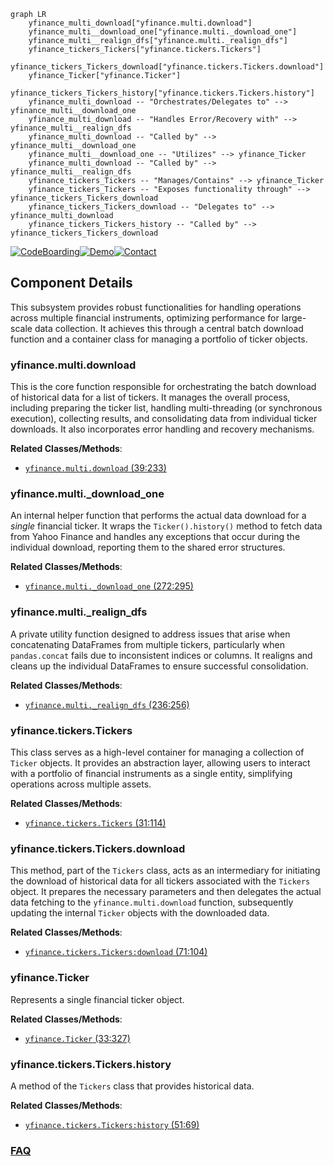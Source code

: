 ```mermaid
graph LR
    yfinance_multi_download["yfinance.multi.download"]
    yfinance_multi__download_one["yfinance.multi._download_one"]
    yfinance_multi__realign_dfs["yfinance.multi._realign_dfs"]
    yfinance_tickers_Tickers["yfinance.tickers.Tickers"]
    yfinance_tickers_Tickers_download["yfinance.tickers.Tickers.download"]
    yfinance_Ticker["yfinance.Ticker"]
    yfinance_tickers_Tickers_history["yfinance.tickers.Tickers.history"]
    yfinance_multi_download -- "Orchestrates/Delegates to" --> yfinance_multi__download_one
    yfinance_multi_download -- "Handles Error/Recovery with" --> yfinance_multi__realign_dfs
    yfinance_multi_download -- "Called by" --> yfinance_multi__download_one
    yfinance_multi__download_one -- "Utilizes" --> yfinance_Ticker
    yfinance_multi_download -- "Called by" --> yfinance_multi__realign_dfs
    yfinance_tickers_Tickers -- "Manages/Contains" --> yfinance_Ticker
    yfinance_tickers_Tickers -- "Exposes functionality through" --> yfinance_tickers_Tickers_download
    yfinance_tickers_Tickers_download -- "Delegates to" --> yfinance_multi_download
    yfinance_tickers_Tickers_history -- "Called by" --> yfinance_tickers_Tickers_download
```
[![CodeBoarding](https://img.shields.io/badge/Generated%20by-CodeBoarding-9cf?style=flat-square)](https://github.com/CodeBoarding/GeneratedOnBoardings)[![Demo](https://img.shields.io/badge/Try%20our-Demo-blue?style=flat-square)](https://www.codeboarding.org/demo)[![Contact](https://img.shields.io/badge/Contact%20us%20-%20contact@codeboarding.org-lightgrey?style=flat-square)](mailto:contact@codeboarding.org)

## Component Details

This subsystem provides robust functionalities for handling operations across multiple financial instruments, optimizing performance for large-scale data collection. It achieves this through a central batch download function and a container class for managing a portfolio of ticker objects.

### yfinance.multi.download
This is the core function responsible for orchestrating the batch download of historical data for a list of tickers. It manages the overall process, including preparing the ticker list, handling multi-threading (or synchronous execution), collecting results, and consolidating data from individual ticker downloads. It also incorporates error handling and recovery mechanisms.


**Related Classes/Methods**:

- <a href="https://github.com/ranaroussi/yfinance/blob/master/yfinance/multi.py#L39-L233" target="_blank" rel="noopener noreferrer">`yfinance.multi.download` (39:233)</a>


### yfinance.multi._download_one
An internal helper function that performs the actual data download for a *single* financial ticker. It wraps the `Ticker().history()` method to fetch data from Yahoo Finance and handles any exceptions that occur during the individual download, reporting them to the shared error structures.


**Related Classes/Methods**:

- <a href="https://github.com/ranaroussi/yfinance/blob/master/yfinance/multi.py#L272-L295" target="_blank" rel="noopener noreferrer">`yfinance.multi._download_one` (272:295)</a>


### yfinance.multi._realign_dfs
A private utility function designed to address issues that arise when concatenating DataFrames from multiple tickers, particularly when `pandas.concat` fails due to inconsistent indices or columns. It realigns and cleans up the individual DataFrames to ensure successful consolidation.


**Related Classes/Methods**:

- <a href="https://github.com/ranaroussi/yfinance/blob/master/yfinance/multi.py#L236-L256" target="_blank" rel="noopener noreferrer">`yfinance.multi._realign_dfs` (236:256)</a>


### yfinance.tickers.Tickers
This class serves as a high-level container for managing a collection of `Ticker` objects. It provides an abstraction layer, allowing users to interact with a portfolio of financial instruments as a single entity, simplifying operations across multiple assets.


**Related Classes/Methods**:

- <a href="https://github.com/ranaroussi/yfinance/blob/master/yfinance/tickers.py#L31-L114" target="_blank" rel="noopener noreferrer">`yfinance.tickers.Tickers` (31:114)</a>


### yfinance.tickers.Tickers.download
This method, part of the `Tickers` class, acts as an intermediary for initiating the download of historical data for all tickers associated with the `Tickers` object. It prepares the necessary parameters and then delegates the actual data fetching to the `yfinance.multi.download` function, subsequently updating the internal `Ticker` objects with the downloaded data.


**Related Classes/Methods**:

- <a href="https://github.com/ranaroussi/yfinance/blob/master/yfinance/tickers.py#L71-L104" target="_blank" rel="noopener noreferrer">`yfinance.tickers.Tickers:download` (71:104)</a>


### yfinance.Ticker
Represents a single financial ticker object.


**Related Classes/Methods**:

- <a href="https://github.com/ranaroussi/yfinance/blob/master/yfinance/ticker.py#L33-L327" target="_blank" rel="noopener noreferrer">`yfinance.Ticker` (33:327)</a>


### yfinance.tickers.Tickers.history
A method of the `Tickers` class that provides historical data.


**Related Classes/Methods**:

- <a href="https://github.com/ranaroussi/yfinance/blob/master/yfinance/tickers.py#L51-L69" target="_blank" rel="noopener noreferrer">`yfinance.tickers.Tickers:history` (51:69)</a>




### [FAQ](https://github.com/CodeBoarding/GeneratedOnBoardings/tree/main?tab=readme-ov-file#faq)